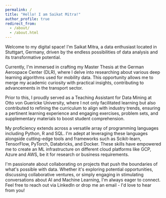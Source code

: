 ```yaml
---
permalink: /
title: "Hello! I am Saikat Mitra!"
author_profile: true
redirect_from: 
  - /about/
  - /about.html
---
```





Welcome to my digital space! I'm Saikat Mitra, a data enthusiast located in Stuttgart, Germany, driven by the endless possibilities of data analysis and its transformative potential.

Currently, I'm immersed in crafting my Master Thesis at the German Aerospace Center (DLR), where I delve into researching about various deep learning algorithms used for mobility data. This opportunity allows me to merge my academic curiosity with practical insights, contributing to advancements in the transport sector.

Prior to this, I proudly served as a Teaching Assistant for Data Mining at Otto von Guericke University, where I not only facilitated learning but also contributed to refining the curriculum to align with industry trends, ensuring a pertinent learning experience and engaging exercises, problem sets, and supplementary materials to boost student comprehension.

My proficiency extends across a versatile array of programming languages including Python, R and SQL. I'm adept at leveraging these languages alongside cutting-edge tools and frameworks such as Scikit-learn, TensorFlow, PyTorch, Databricks, and Docker. These skills have empowered me to create an ML infrastructure on different cloud platforms like GCP, Azure and AWS, be it for research or business requirements.

I'm passionate about collaborating on projects that push the boundaries of what's possible with data. Whether it's exploring potential opportunities, discussing collaborative ventures, or simply engaging in stimulating conversations about AI and Machine Learning, I'm always eager to connect. Feel free to reach out via LinkedIn or drop me an email - I'd love to hear from you!
